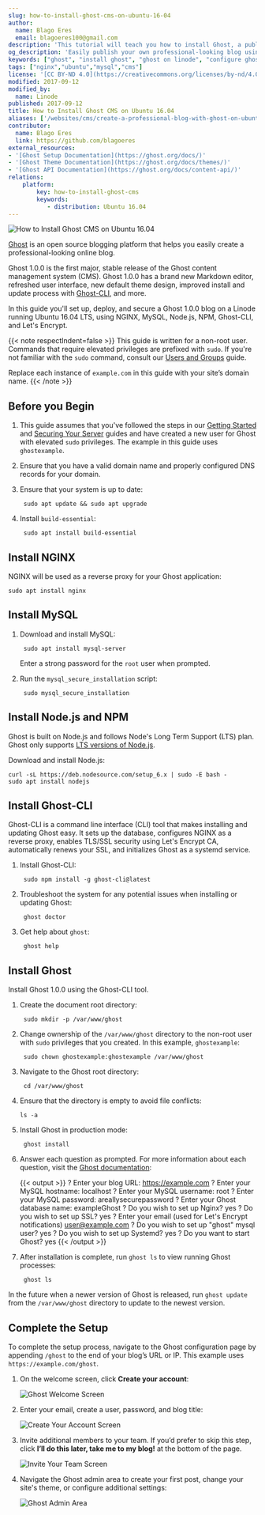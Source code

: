 ```yaml
---
slug: how-to-install-ghost-cms-on-ubuntu-16-04
author:
  name: Blago Eres
  email: blagoeres100@gmail.com
description: 'This tutorial will teach you how to install Ghost, a publishing platform great for running blogs and sharing published content, on Ubuntu 16.04'
og_description: 'Easily publish your own professional-looking blog using Ghost on your Linode.'
keywords: ["ghost", "install ghost", "ghost on linode", "configure ghost", "deploy ghost on ubuntu 16.04"]
tags: ["nginx","ubuntu","mysql","cms"]
license: '[CC BY-ND 4.0](https://creativecommons.org/licenses/by-nd/4.0)'
modified: 2017-09-12
modified_by:
  name: Linode
published: 2017-09-12
title: How to Install Ghost CMS on Ubuntu 16.04
aliases: ['/websites/cms/create-a-professional-blog-with-ghost-on-ubuntu-16-04/','/websites/cms/how-to-install-ghost-cms-on-ubuntu-16-04/','/websites/cms/ghost/how-to-install-ghost-cms-on-ubuntu-16-04/']
contributor:
  name: Blago Eres
  link: https://github.com/blagoeres
external_resources:
- '[Ghost Setup Documentation](https://ghost.org/docs/)'
- '[Ghost Theme Documentation](https://ghost.org/docs/themes/)'
- '[Ghost API Documentation](https://ghost.org/docs/content-api/)'
relations:
    platform:
        key: how-to-install-ghost-cms
        keywords:
           - distribution: Ubuntu 16.04
---
```


![How to Install Ghost CMS on Ubuntu 16.04](ghost-blog-ubuntu-16-04-title-graphic.png "How to Install Ghost CMS on Ubuntu 16.04")

[Ghost](https://ghost.org/developers/) is an open source blogging platform that helps you easily create a professional-looking online blog.

Ghost 1.0.0 is the first major, stable release of the Ghost content management system (CMS). Ghost 1.0.0 has a brand new Markdown editor, refreshed user interface, new default theme design, improved install and update process with [Ghost-CLI](https://github.com/TryGhost/Ghost-CLI), and more.

In this guide you'll set up, deploy, and secure a Ghost 1.0.0 blog on a Linode running Ubuntu 16.04 LTS, using NGINX, MySQL, Node.js, NPM, Ghost-CLI, and Let's Encrypt.

{{< note respectIndent=false >}}
This guide is written for a non-root user. Commands that require elevated privileges are prefixed with `sudo`. If you're not familiar with the `sudo` command, consult our [Users and Groups](/docs/guides/linux-users-and-groups/) guide.

Replace each instance of `example.com` in this guide with your site’s domain name.
{{< /note >}}

## Before you Begin

1. This guide assumes that you've followed the steps in our [Getting Started](/docs/guides/getting-started/) and [Securing Your Server](/docs/guides/set-up-and-secure/) guides and have created a new user for Ghost with elevated `sudo` privileges. The example in this guide uses `ghostexample`.

2. Ensure that you have a valid domain name and properly configured DNS records for your domain.

3. Ensure that your system is up to date:

        sudo apt update && sudo apt upgrade

4. Install `build-essential`:

        sudo apt install build-essential

## Install NGINX

NGINX will be used as a reverse proxy for your Ghost application:

    sudo apt install nginx

## Install MySQL

1. Download and install MySQL:

        sudo apt install mysql-server

    Enter a strong password for the `root` user when prompted.

2. Run the `mysql_secure_installation` script:

        sudo mysql_secure_installation

## Install Node.js and NPM

Ghost is built on Node.js and follows Node's Long Term Support (LTS) plan. Ghost only supports [LTS versions of Node.js](https://github.com/nodejs/LTS).

Download and install Node.js:

    curl -sL https://deb.nodesource.com/setup_6.x | sudo -E bash -
    sudo apt install nodejs

## Install Ghost-CLI

Ghost-CLI is a command line interface (CLI) tool that makes installing and updating Ghost easy. It sets up the database, configures NGINX as a reverse proxy, enables TLS/SSL security using Let's Encrypt CA, automatically renews your SSL, and initializes Ghost as a systemd service.

1. Install Ghost-CLI:

        sudo npm install -g ghost-cli@latest

2. Troubleshoot the system for any potential issues when installing or updating Ghost:

        ghost doctor

3. Get help about `ghost`:

        ghost help

## Install Ghost

Install Ghost 1.0.0 using the Ghost-CLI tool.

1. Create the document root directory:

        sudo mkdir -p /var/www/ghost

2. Change ownership of the `/var/www/ghost` directory to the non-root user with `sudo` privileges that you created. In this example, `ghostexample`:

        sudo chown ghostexample:ghostexample /var/www/ghost

3. Navigate to the Ghost root directory:

        cd /var/www/ghost

4.  Ensure that the directory is empty to avoid file conflicts:

        ls -a

5. Install Ghost in production mode:

        ghost install

6. Answer each question as prompted. For more information about each question, visit the [Ghost documentation](https://ghost.org/docs/install/ubuntu/#install-questions):

    {{< output >}}
? Enter your blog URL: https://example.com
? Enter your MySQL hostname: localhost
? Enter your MySQL username: root
? Enter your MySQL password: areallysecurepassword
? Enter your Ghost database name: exampleGhost
? Do you wish to set up Nginx? yes
? Do you wish to set up SSL? yes
? Enter your email (used for Let's Encrypt notifications) user@example.com
? Do you wish to set up "ghost" mysql user? yes
? Do you wish to set up Systemd? yes
? Do you want to start Ghost? yes
{{< /output >}}

7. After installation is complete, run `ghost ls` to view running Ghost processes:

        ghost ls

In the future when a newer version of Ghost is released, run `ghost update` from the `/var/www/ghost` directory to update to the newest version.

## Complete the Setup

To complete the setup process, navigate to the Ghost configuration page by appending `/ghost` to the end of your blog’s URL or IP. This example uses `https://example.com/ghost`.

1. On the welcome screen, click **Create your account**:

    ![Ghost Welcome Screen](ghost-1-0-0-welcome-small.png "Ghost Welcome Screen")

2. Enter your email, create a user, password, and blog title:

    ![Create Your Account Screen](ghost-1-0-0-create-account-small.png "Create Your Account Screen")

3. Invite additional members to your team. If you’d prefer to skip this step, click **I’ll do this later, take me to my blog!** at the bottom of the page.

    ![Invite Your Team Screen](ghost-1-0-0-invite-team-small.png "Invite Your Team Screen")

4. Navigate the Ghost admin area to create your first post, change your site's theme, or configure additional settings:

    ![Ghost Admin Area](ghost-1-0-0-getting-started-small.png "Ghost Admin Area")
